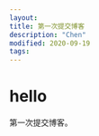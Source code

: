 ```yaml
---
layout:
title: 第一次提交博客
description: "Chen"
modified: 2020-09-19
tags: 
---
```


# hello  
第一次提交博客。

